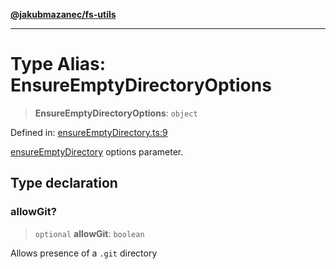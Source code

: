 [**@jakubmazanec/fs-utils**](../README.md)

---

# Type Alias: EnsureEmptyDirectoryOptions

> **EnsureEmptyDirectoryOptions**: `object`

Defined in:
[ensureEmptyDirectory.ts:9](https://github.com/jakubmazanec/tools/blob/adfe44f908094c1d1cdf19837842b33066bbd9d7/packages/fs-utils/source/ensureEmptyDirectory.ts#L9)

[ensureEmptyDirectory](../functions/ensureEmptyDirectory.md) options parameter.

## Type declaration

### allowGit?

> `optional` **allowGit**: `boolean`

Allows presence of a `.git` directory
